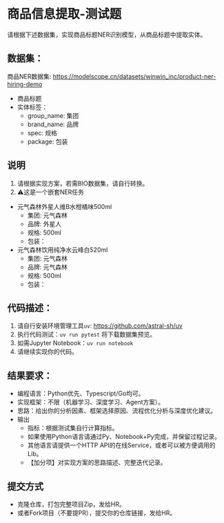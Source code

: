 # 商品信息提取-测试题

请根据下述数据集，实现商品标题NER识别模型，从商品标题中提取实体。

## 数据集：

商品NER数据集: https://modelscope.cn/datasets/winwin_inc/product-ner-hiring-demo

* 商品标题
* 实体标签：
    * group_name: 集团
    * brand_name: 品牌
    * spec: 规格
    * package: 包装

## 说明

1. 请根据实现方案，若需BIO数据集，请自行转换。
2. ⚠️这是一个嵌套NER任务

* 元气森林外星人维B水柑橘味500ml
    * 集团: 元气森林
    * 品牌: 外星人
    * 规格: 500ml
    * 包装：
* 元气森林饮用纯净水云峰白520ml
    * 集团: 元气森林
    * 品牌: 元气森林
    * 规格: 500ml
    * 包装：

## 代码描述：

1. 请自行安装环境管理工具`uv`: https://github.com/astral-sh/uv
2. 执行代码测试：`uv run pytest` 将下载数据集预览。
3. 如需Jupyter Notebook：`uv run notebook`
4. 请继续实现你的代码。

## 结果要求：

* 编程语言：Python优先、Typescript/Go均可。
* 实现框架：不限（机器学习、深度学习、Agent方案）。
* 思路：给出你的分析因素、框架选择原因、流程优化分析与深度优化建议。
* 输出
    * 指标：根据测试集自行计算指标。
    * 如果使用Python语言请通过Py、Notebook+Py完成，并保留过程记录。
    * 其他语言请提供一个HTTP API的在线Service，或者可以被方便调用的Lib。
    * 【加分项】对实现方案的思路描述、完整迭代记录。

## 提交方式

* 克隆仓库，打包完整项目Zip，发给HR。
* 或者Fork项目（不要提PR），提交你的仓库链接，发给HR。